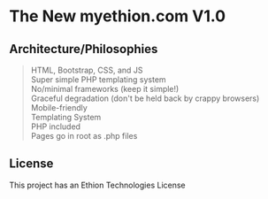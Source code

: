 # The New myethion.com V1.0

## Architecture/Philosophies
> HTML, Bootstrap, CSS, and JS <br>
> Super simple PHP templating system <br>
> No/minimal frameworks (keep it simple!) <br>
> Graceful degradation (don't be held back by crappy browsers) <br>
> Mobile-friendly <br>
> Templating System <br>
> PHP included <br>
> Pages go in root as .php files <br>

## License
This project has an Ethion Technologies License
